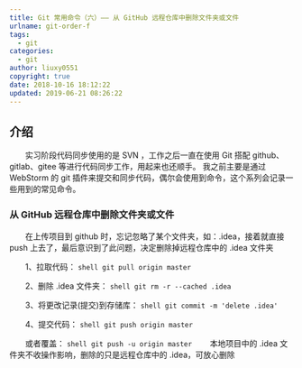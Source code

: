 ```yaml
---
title: Git 常用命令（六）—— 从 GitHub 远程仓库中删除文件夹或文件
urlname: git-order-f
tags:
  - git
categories:
  - git
author: liuxy0551
copyright: true
date: 2018-10-16 18:12:22
updated: 2019-06-21 08:26:22
---
```


## 介绍

　　实习阶段代码同步使用的是 SVN ，工作之后一直在使用 Git 搭配 github、gitlab、gitee 等进行代码同步工作，用起来也还顺手。
我之前主要是通过 WebStorm 的 git 插件来提交和同步代码，偶尔会使用到命令，这个系列会记录一些用到的常见命令。
<!--more-->


###  从 GitHub 远程仓库中删除文件夹或文件

　　在上传项目到 github 时，忘记忽略了某个文件夹，如：.idea，接着就直接 push 上去了，最后意识到了此问题，决定删除掉远程仓库中的 .idea 文件夹

　　1、拉取代码：
    ``` shell
    git pull origin master
    ```

　　2、删除 .idea 文件夹：
    ``` shell
    git rm -r --cached .idea
    ```
    
　　3、将更改记录(提交)到存储库：
    ``` shell
    git commit -m 'delete .idea'
    ```

　　4、提交代码：
    ``` shell
    git push origin master
    ```
    
　　或者覆盖：
    ``` shell
    git push -u origin master
    ```
　　本地项目中的 .idea 文件夹不收操作影响，删除的只是远程仓库中的 .idea，可放心删除
